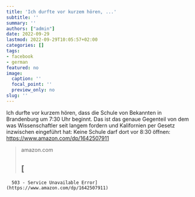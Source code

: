 ```yaml
---
title: 'Ich durfte vor kurzem hören, ...'
subtitle: ''
summary: ''
authors: ["admin"]
date: 2022-09-29
lastmod: 2022-09-29T10:05:57+02:00
categories: []
tags:
- facebook
- german
featured: no
image:
  caption: ''
  focal_point: ''
  preview_only: no
slug: ''
---
```

Ich durfte vor kurzem hören, dass die Schule von Bekannten in Brandenburg um 7:30 Uhr beginnt. Das ist das genaue Gegenteil von dem was Wissenschaftler seit langem fordern und Kalifornien per Gesetz inzwischen eingeführt hat: Keine Schule darf dort vor 8:30 öffnen: https://www.amazon.com/dp/1642507911
> amazon.com
> ## [
      503 - Service Unavailable Error](https://www.amazon.com/dp/1642507911)
>


